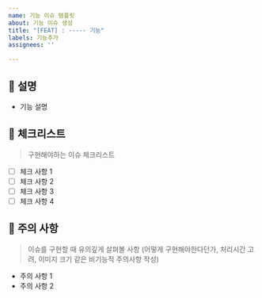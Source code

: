 ```yaml
---
name: 기능 이슈 템플릿
about: 기능 이슈 생성
title: "[FEAT] : ----- 기능"
labels: 기능추가
assignees: ''

---
```


## 💁 설명
- 기능 설명

## 📑 체크리스트
> 구현해야하는 이슈 체크리스트

- [ ] 체크 사항 1
- [ ] 체크 사항 2
- [ ] 체크 사항 3
- [ ] 체크 사항 4

## 🚧 주의 사항
> 이슈를 구현할 때 유의깊게 살펴볼 사항 (어떻게 구현해야한다던가, 처리시간 고려, 이미지 크기 같은 비기능적 주의사항 작성)

- 주의 사항 1
- 주의 사항 2
